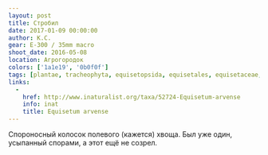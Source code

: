 ```yaml
---
layout: post
title: Стробил
date: 2017-01-09 00:00:00
author: К.С.
gear: E-300 / 35mm macro
shoot_date: 2016-05-08
location: Агрогородок
colors: ['1a1e19', '0b0f0f']
tags: [plantae, tracheophyta, equisetopsida, equisetales, equisetaceae, equisetum, equisetum arvense]
links:
  -
    href: http://www.inaturalist.org/taxa/52724-Equisetum-arvense
    info: inat
    title: Equisetum arvense
---
```


Спороносный колосок полевого (кажется) хвоща. Был уже один, усыпанный спорами, а этот ещё не созрел.
